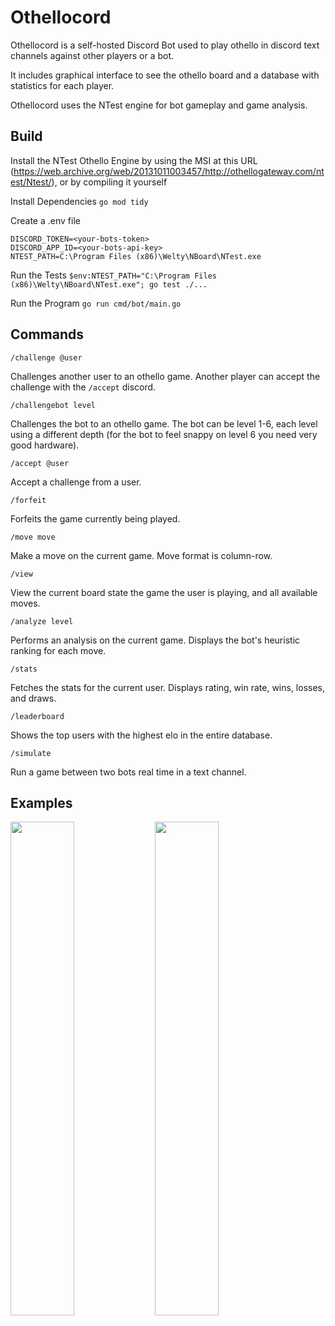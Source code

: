 # Othellocord

Othellocord is a self-hosted Discord Bot used to play othello in discord text channels against other players or a bot.

It includes graphical interface to see the othello board and a database with statistics for each player.

Othellocord uses the NTest engine for bot gameplay and game analysis.

## Build

Install the NTest Othello Engine by using the MSI at this URL (https://web.archive.org/web/20131011003457/http://othellogateway.com/ntest/Ntest/), or by compiling it yourself

Install Dependencies
`go mod tidy`

Create a .env file
```
DISCORD_TOKEN=<your-bots-token>
DISCORD_APP_ID=<your-bots-api-key>
NTEST_PATH=C:\Program Files (x86)\Welty\NBoard\NTest.exe
```

Run the Tests
`$env:NTEST_PATH="C:\Program Files (x86)\Welty\NBoard\NTest.exe"; go test ./...`

Run the Program
`go run cmd/bot/main.go`

## Commands

`/challenge @user`

Challenges another user to an othello game. Another player can accept the challenge with the `/accept` discord.

`/challengebot level`

Challenges the bot to an othello game. The bot can be level 1-6, each level using a different depth 
(for the bot to feel snappy on level 6 you need very good hardware).

`/accept @user`

Accept a challenge from a user.

`/forfeit`

Forfeits the game currently being played.

`/move move`

Make a move on the current game. Move format is column-row.

`/view`

View the current board state the game the user is playing, and all available moves.

`/analyze level`

Performs an analysis on the current game. Displays the bot's heuristic ranking for each move.

`/stats`

Fetches the stats for the current user. Displays rating, win rate, wins, losses, and draws.

`/leaderboard`

Shows the top users with the highest elo in the entire database.

`/simulate`

Run a game between two bots real time in a text channel.

## Examples

<img src="https://github.com/JosephPrichard/OthelloCord/assets/58538077/0096a164-cfb9-44a1-be89-30896e93f0ff" width="45%" height="45%">
<img src="https://github.com/JosephPrichard/OthelloCord/assets/58538077/c53ecbc3-800b-4767-8553-498f9c529874" width="45%" height="45%">
